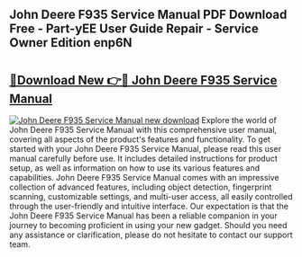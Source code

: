## John Deere F935 Service Manual PDF Download Free - Part-yEE User Guide Repair - Service Owner Edition enp6N

# <h2><a href="http://bc89588.oget.top/?id=John+Deere+F935+Service+Manual">🔗Download New 👉🔴 John Deere F935 Service Manual</a></h2>

[![John Deere F935 Service Manual new download](https://i.imgur.com/5g1atiW.png)](http://bc89588.oget.top/?id=John+Deere+F935+Service+Manual)
Explore the world of John Deere F935 Service Manual with this comprehensive user manual, covering all aspects of the product's features and functionality. To get started with your John Deere F935 Service Manual, please read this user manual carefully before use. It includes detailed instructions for product setup, as well as information on how to use its various features and capabilities. John Deere F935 Service Manual comes with an impressive collection of advanced features, including object detection, fingerprint scanning, customizable settings, and multi-user access, all easily controlled through the user-friendly and intuitive interface. Our expectation is that the John Deere F935 Service Manual has been a reliable companion in your journey to becoming proficient in using your new gadget. Should you need any assistance or clarification, please do not hesitate to contact our support team.
